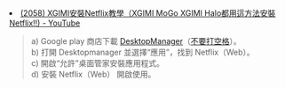 <li><a href="https://www.youtube.com/watch?v=YbkJvEhi3Ps">(2058) XGIMI安裝Netflix教學（XGIMI MoGo XGIMI Halo都用這方法安裝Netflix!!) - YouTube</a></li>
<blockquote>
  a) Google play 商店下載 <a href="https://play.google.com/store/apps/details?id=com.mtv.desktopManager&hl=zh-CN" title="DesktopManager - Google Play 上的应用">DesktopManager</a>（<a href="https://apkpure.com/cn/desktopmanager/com.mtv.desktopManager/" title="DesktopManager 安卓版应用APK下载">不要打空格</a>）。<br>
  b) 打開 Desktopmanager 並選擇“應用”，找到 Netflix（Web）。<br>
  c) 開啟“允許”桌面管家安裝應用程式。<br>
  d) 安裝 Netflix（Web） 開啟使用。<br>
</blockquote>
